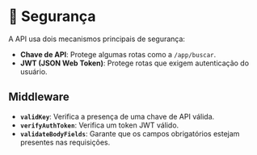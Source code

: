 # 🔐 Segurança

A API usa dois mecanismos principais de segurança:

- **Chave de API**: Protege algumas rotas como a `/app/buscar`.
- **JWT (JSON Web Token)**: Protege rotas que exigem autenticação do usuário.

## Middleware
- **`validKey`**: Verifica a presença de uma chave de API válida.
- **`verifyAuthToken`**: Verifica um token JWT válido.
- **`validateBodyFields`**: Garante que os campos obrigatórios estejam presentes nas requisições.
